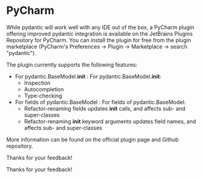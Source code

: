 # PyCharm

While pydantic will work well with any IDE out of the box, a
PyCharm plugin
offering improved pydantic integration is available on the JetBrains Plugins Repository for PyCharm.
You can install the plugin for free from the plugin marketplace
(PyCharm's Preferences -> Plugin -> Marketplace -> search "pydantic").

The plugin currently supports the following features:

- For pydantic.BaseModel.__init__ :
For pydantic.BaseModel.__init__:
    - Inspection
    - Autocompletion
    - Type-checking
- For fields of pydantic.BaseModel :
For fields of pydantic.BaseModel:
    - Refactor-renaming fields updates __init__ calls, and affects sub- and super-classes
    - Refactor-renaming __init__ keyword arguments updates field names, and affects sub- and super-classes

More information can be found on the
official plugin page
and Github repository.

Thanks for your feedback!

Thanks for your feedback!